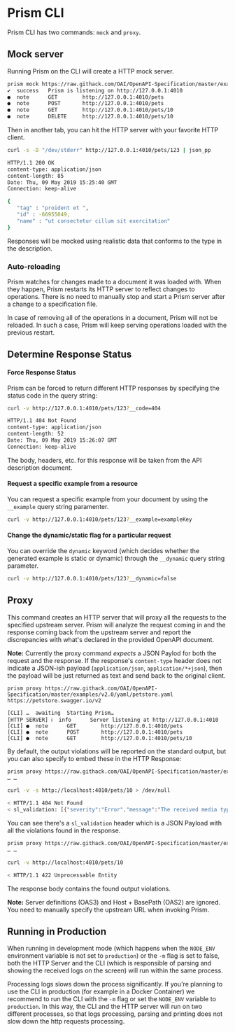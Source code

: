 # Prism CLI

Prism CLI has two commands: `mock` and `proxy`.

## Mock server

Running Prism on the CLI will create a HTTP mock server.

```bash
prism mock https://raw.githack.com/OAI/OpenAPI-Specification/master/examples/v3.0/petstore-expanded.yaml
✔  success   Prism is listening on http://127.0.0.1:4010
●  note      GET        http://127.0.0.1:4010/pets
●  note      POST       http://127.0.0.1:4010/pets
●  note      GET        http://127.0.0.1:4010/pets/10
●  note      DELETE     http://127.0.0.1:4010/pets/10
```

Then in another tab, you can hit the HTTP server with your favorite HTTP client.

```bash
curl -s -D "/dev/stderr" http://127.0.0.1:4010/pets/123 | json_pp

HTTP/1.1 200 OK
content-type: application/json
content-length: 85
Date: Thu, 09 May 2019 15:25:40 GMT
Connection: keep-alive

{
   "tag" : "proident et ",
   "id" : -66955049,
   "name" : "ut consectetur cillum sit exercitation"
}
```

Responses will be mocked using realistic data that conforms to the type in the description.

### Auto-reloading

Prism watches for changes made to a document it was loaded with.
When they happen, Prism restarts its HTTP server to reflect changes to operations.
There is no need to manually stop and start a Prism server after a change to a specification file.

In case of removing all of the operations in a document, Prism will not be reloaded.
In such a case, Prism will keep serving operations loaded with the previous restart.

## Determine Response Status

#### Force Response Status

Prism can be forced to return different HTTP responses by specifying the status code in the query string:

```bash
curl -v http://127.0.0.1:4010/pets/123?__code=404

HTTP/1.1 404 Not Found
content-type: application/json
content-length: 52
Date: Thu, 09 May 2019 15:26:07 GMT
Connection: keep-alive
```

The body, headers, etc. for this response will be taken from the API description document.

#### Request a specific example from a resource

You can request a specific example from your document by using the `__example` query string paramenter.

```bash
curl -v http://127.0.0.1:4010/pets/123?__example=exampleKey
```

#### Change the dynamic/static flag for a particular request

You can override the `dynamic` keyword (which decides whether the generated example is static or dynamic) through the `__dynamic` query string parameter.

```bash
curl -v http://127.0.0.1:4010/pets/123?__dynamic=false
```

## Proxy

This command creates an HTTP server that will proxy all the requests to the specified upstream server. Prism will analyze the request coming in and the response coming back from the upstream server and report the discrepancies with what's declared in the provided OpenAPI document.

**Note:** Currently the proxy command _expects_ a JSON Paylod for both the request and the response. If the response's `content-type` header does not indicate a JSON-ish payload (`application/json`, `application/*+json`), then the payload will be just returned as text and send back to the original client.

```
prism proxy https://raw.githack.com/OAI/OpenAPI-Specification/master/examples/v2.0/yaml/petstore.yaml https://petstore.swagger.io/v2

[CLI] …  awaiting  Starting Prism…
[HTTP SERVER] ℹ  info      Server listening at http://127.0.0.1:4010
[CLI] ●  note      GET        http://127.0.0.1:4010/pets
[CLI] ●  note      POST       http://127.0.0.1:4010/pets
[CLI] ●  note      GET        http://127.0.0.1:4010/pets/10
```

By default, the output violations will be reported on the standard output, but you can also specify to embed these in the HTTP Response:

```bash
prism proxy https://raw.githack.com/OAI/OpenAPI-Specification/master/examples/v2.0/yaml/petstore.yaml https://petstore.swagger.io/v2 --log httpHeader
… …

curl -v -s http://localhost:4010/pets/10 > /dev/null

< HTTP/1.1 404 Not Found
< sl_validation: [{"severity":"Error","message":"The received media type does not match the one specified in the document"},{"location":["body"],"severity":"Error","code":"type","message":"should be object"}]
```

You can see there's a `sl_validation` header which is a JSON Payload with all the violations found in the response.

```bash
prism proxy https://raw.githack.com/OAI/OpenAPI-Specification/master/examples/v2.0/yaml/petstore.yaml https://petstore.swagger.io/v2 --log httpResponse
… …

curl -v http://localhost:4010/pets/10

< HTTP/1.1 422 Unprocessable Entity
```

The response body contains the found output violations.

**Note:** Server definitions (OAS3) and Host + BasePath (OAS2) are ignored. You need to manually specify the upstream URL when invoking Prism.

## Running in Production

When running in development mode (which happens when the `NODE_ENV` environment variable is not set to `production`) or the `-m` flag is set to false, both the HTTP Server and the CLI (which is responsible of parsing and showing the received logs on the screen) will run within the same process.

Processing logs slows down the process significantly. If you're planning to use the CLI in production (for example in a Docker Container) we recommend to run the CLI with the `-m` flag or set the `NODE_ENV` variable to `production`. In this way, the CLI and the HTTP server will run on two different processes, so that logs processing, parsing and printing does not slow down the http requests processing.
